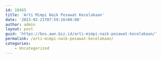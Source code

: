 ```yaml
---
id: 10465
title: 'Arti Mimpi Naik Pesawat Kecelakaan'
date: '2023-02-21T07:59:16+00:00'
author: admin
layout: post
guid: 'https://bos.awn.biz.id/arti-mimpi-naik-pesawat-kecelakaan/'
permalink: /arti-mimpi-naik-pesawat-kecelakaan/
categories:
    - Uncategorized
---
```


